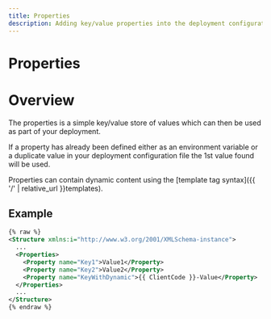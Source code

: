 ```yaml
---
title: Properties
description: Adding key/value properties into the deployment configuration
---
```


# Properties

# Overview

The properties is a simple key/value store of values which can then be used as part of your deployment.

If a property has already been defined either as an environment variable or a duplicate value in your deployment configuration file the 1st value found will be used.

Properties can contain dynamic content using the [template tag syntax]({{ '/' | relative_url }}templates).

## Example

```xml
{% raw %}
<Structure xmlns:i="http://www.w3.org/2001/XMLSchema-instance">
  ...
  <Properties>
    <Property name="Key1">Value1</Property>
    <Property name="Key2">Value2</Property>
    <Property name="KeyWithDynamic">{{ ClientCode }}-Value</Property>
  </Properties>
  ...
</Structure>
{% endraw %}
```

